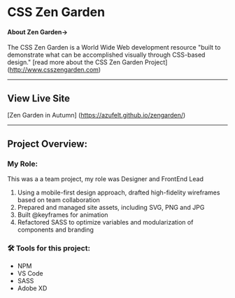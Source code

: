 # CSS Zen Garden
#### About Zen Garden->
The CSS Zen Garden is a World Wide Web development resource "built to demonstrate what can be accomplished visually through CSS-based design."
[read more about the CSS Zen Garden Project] (http://www.csszengarden.com)

***********************************************************************************************

## View Live Site
[Zen Garden in Autumn] (https://azufelt.github.io/zengarden/)

***********************************************************************************************
## Project Overview:
### My Role:
This was a a team project, my role was Designer and FrontEnd Lead
1. Using a mobile-first design approach, drafted high-fidelity wireframes based on team collaboration
1. Prepared and managed site assets, including SVG, PNG and JPG
1. Built @keyframes for animation
1. Refactored SASS to optimize variables and modularization of components and branding

### 🛠 Tools for this project: 

- NPM
- VS Code
- SASS
- Adobe XD


